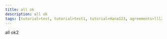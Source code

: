 ```yaml
---
title: all ok
description: all ok
tags: [tutorial>test, tutorial>test1, tutorial>Hana123, agreements>lll2]
---
```

all ok2
